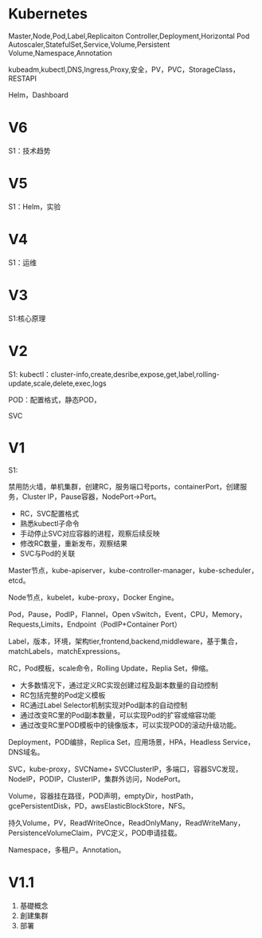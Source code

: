 # Kubernetes

Master,Node,Pod,Label,Replicaiton Controller,Deployment,Horizontal Pod Autoscaler,StatefulSet,Service,Volume,Persistent Volume,Namespace,Annotation

kubeadm,kubectl,DNS,Ingress,Proxy,安全，PV，PVC，StorageClass，RESTAPI

Helm，Dashboard

# V6 

S1：技术趋势

# V5

S1：Helm，实验

# V4

S1：运维

# V3

S1:核心原理


# V2
S1:
kubectl：cluster-info,create,desribe,expose,get,label,rolling-update,scale,delete,exec,logs

POD：配置格式，静态POD，

SVC

# V1

S1:

禁用防火墙，单机集群，创建RC，服务端口号ports，containerPort，创建服务，Cluster IP，Pause容器，NodePort->Port。
* RC，SVC配置格式
* 熟悉kubectl子命令
* 手动停止SVC对应容器的进程，观察后续反映
* 修改RC数量，重新发布，观察结果
* SVC与Pod的关联

Master节点，kube-apiserver，kube-controller-manager，kube-scheduler，etcd。

Node节点，kubelet，kube-proxy，Docker Engine。

Pod，Pause，PodIP，Flannel，Open vSwitch，Event，CPU，Memory，Requests,Limits，Endpoint（PodIP+Container Port）

Label，版本，环境，架构tier,frontend,backend,middleware，基于集合，matchLabels，matchExpressions。

RC，Pod模板，scale命令，Rolling Update，Replia Set，伸缩。
* 大多数情况下，通过定义RC实现创建过程及副本数量的自动控制
* RC包括完整的Pod定义模板
* RC通过Label Selector机制实现对Pod副本的自动控制
* 通过改变RC里的Pod副本数量，可以实现Pod的扩容或缩容功能
* 通过改变RC里POD模板中的镜像版本，可以实现POD的滚动升级功能。

Deployment，POD编排，Replica Set，应用场景，HPA，Headless Service，DNS域名。

SVC，kube-proxy，SVCName+ SVCClusterIP，多端口，容器SVC发现，NodeIP，PODIP，ClusterIP，集群外访问，NodePort。

Volume，容器挂在路径，POD声明，emptyDir，hostPath，gcePersistentDisk，PD，awsElasticBlockStore，NFS。

持久Volume，PV，ReadWriteOnce，ReadOnlyMany，ReadWriteMany，PersistenceVolumeClaim，PVC定义，POD申请挂载。

Namespace，多租户。Annotation。

# V1.1
1. 基礎概念
2. 創建集群
3. 部署
